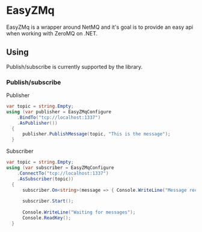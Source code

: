 # EasyZMq
EasyZMq is a wrapper around NetMQ and it's goal is to provide an easy api when working with ZeroMQ on .NET.

## Using
Publish/subscribe is currently supported by the library.

### Publish/subscribe
Publisher
```csharp
var topic = string.Empty;
using (var publisher = EasyZMqConfigure
    .BindTo("tcp://localhost:1337")
    .AsPublisher())
  {
      publisher.PublishMessage(topic, "This is the message");
  }
```
Subscriber
```csharp
var topic = string.Empty;
using (var subscriber = EasyZMqConfigure
    .ConnectTo("tcp://localhost:1337")
    .AsSubscriber(topic))
  {
      subscriber.On<string>(message => { Console.WriteLine("Message received: {0}", message); });
  
      subscriber.Start();
  
      Console.WriteLine("Waiting for messages");
      Console.ReadKey();
  }
```
